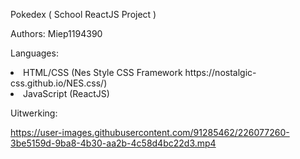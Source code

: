 Pokedex ( School ReactJS Project )

Authors: Miep1194390

Languages:

<li>HTML/CSS (Nes Style CSS Framework https://nostalgic-css.github.io/NES.css/) </li>
<li>JavaScript (ReactJS) </li>


Uitwerking:



https://user-images.githubusercontent.com/91285462/226077260-3be5159d-9ba8-4b30-aa2b-4c58d4bc22d3.mp4



